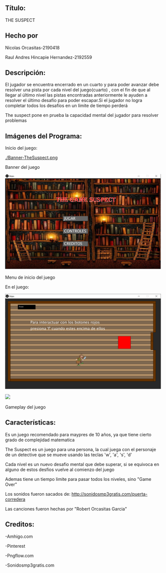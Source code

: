 ## **Título**: 	
	
THE SUSPECT

## **Hecho por**
	
Nicolas Orcasitas-2190418

Raul Andres Hincapie Hernandez-2192559

## **Descripción**: 

El jugador se encuentra encerrado en un cuarto y para poder avanzar debe resolver una pista por cada nivel del juego(cuarto) , con el fin de que al llegar al último nivel las pistas encontradas anteriormente le ayuden a resolver el último desafío para poder escapar.Si el jugador no logra completar todos los desafíos en un límite de tiempo perderá

The suspect pone en prueba la capacidad mental del jugador para resolver problemas 

## **Imágenes del Programa**: 

Inicio del juego:

[./Banner-TheSuspect.png](./Banner-TheSuspect.png)

Banner del juego

![./SuspectInicio.png](./SuspectInicio.png)

Menu de inicio del juego

En el juego:

![./SuspectGame.png](./SuspectGame.png)

![](SuspectGif.gif)

Gameplay del juego

## **Características**: 

Es un juego recomendado para maypres de 10 años, ya que tiene cierto grado de complejidad matematica

The Suspect es un juego para una persona, la cual juega con el personaje de un detective que se mueve usando las teclas 'w', 'a', 's', 'd'

Cada nivel es un nuevo desafio mental que debe superar, si se equivoca en alguno de estos desfios vuelve al comienzo del juego

Ademas tiene un tiempo limite para pasar todos los niveles, sino "Game Over"

Los sonidos fueron sacados de: http://sonidosmp3gratis.com/puerta-corredera

Las canciones fueron hechas por "Robert Orcasitas Garcia"


## **Creditos**:

-Amhigo.com

-Pinterest

-Pngflow.com

-Sonidosmp3gratis.com



